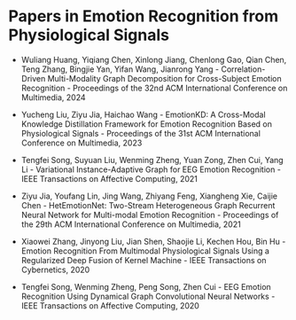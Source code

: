 # Papers in Emotion Recognition from Physiological Signals

- Wuliang Huang, Yiqiang Chen, Xinlong Jiang, Chenlong Gao, Qian Chen, Teng Zhang, Bingjie Yan, Yifan Wang, Jianrong Yang - Correlation-Driven Multi-Modality Graph Decomposition for Cross-Subject Emotion Recognition - Proceedings of the 32nd ACM International Conference on Multimedia, 2024

- Yucheng Liu, Ziyu Jia, Haichao Wang - EmotionKD: A Cross-Modal Knowledge Distillation Framework for Emotion Recognition Based on Physiological Signals - Proceedings of the 31st ACM International Conference on Multimedia, 2023

- Tengfei Song, Suyuan Liu, Wenming Zheng, Yuan Zong, Zhen Cui, Yang Li - Variational Instance-Adaptive Graph for EEG Emotion Recognition - IEEE Transactions on Affective Computing, 2021

- Ziyu Jia, Youfang Lin, Jing Wang, Zhiyang Feng, Xiangheng Xie, Caijie Chen - HetEmotionNet: Two-Stream Heterogeneous Graph Recurrent Neural Network for Multi-modal Emotion Recognition - Proceedings of the 29th ACM International Conference on Multimedia, 2021

- Xiaowei Zhang, Jinyong Liu, Jian Shen, Shaojie Li, Kechen Hou, Bin Hu - Emotion Recognition From Multimodal Physiological Signals Using a Regularized Deep Fusion of Kernel Machine - IEEE Transactions on Cybernetics, 2020

- Tengfei Song, Wenming Zheng, Peng Song, Zhen Cui - EEG Emotion Recognition Using Dynamical Graph Convolutional Neural Networks - IEEE Transactions on Affective Computing, 2020